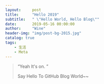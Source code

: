 ```yaml
---
layout:     post
title:      "Hello 2019"
subtitle:   " \"Hello World, Hello Blog\""
date:       2019-05-16 00:00:00
author:     "Wine"
header-img: "img/post-bg-2015.jpg"
catalog: true
tags:
    - 生活
    - Meta
---
```


> “Yeah It's on. ”
>
> Say Hello To GitHub Blog World~~
